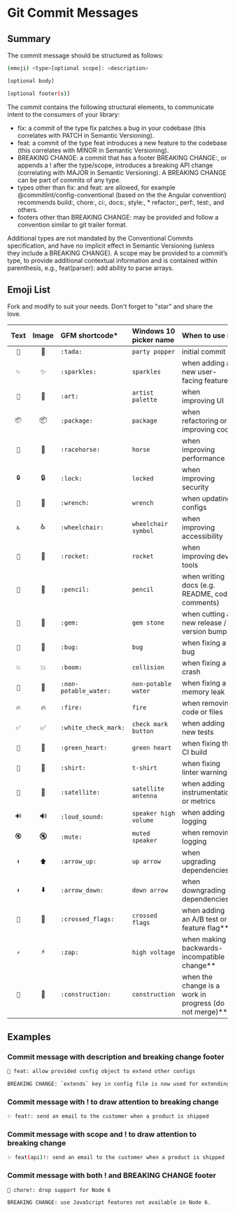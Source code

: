 # Git Commit Messages

## Summary

The commit message should be structured as follows:

```bash
(emoji) <type>[optional scope]: <description>

[optional body]

[optional footer(s)]
```

The commit contains the following structural elements, to communicate intent to the consumers of your library:

* fix: a commit of the type fix patches a bug in your codebase (this correlates with PATCH in Semantic Versioning).
* feat: a commit of the type feat introduces a new feature to the codebase (this correlates with MINOR in Semantic Versioning).
* BREAKING CHANGE: a commit that has a footer BREAKING CHANGE:, or appends a ! after the type/scope, introduces a breaking API change (correlating with MAJOR in Semantic Versioning). A BREAKING CHANGE can be part of commits of any type.
* types other than fix: and feat: are allowed, for example @commitlint/config-conventional (based on the the Angular convention) recommends build:, chore:, ci:, docs:, style:, * refactor:, perf:, test:, and others.
* footers other than BREAKING CHANGE: <description> may be provided and follow a convention similar to git trailer format.
  
Additional types are not mandated by the Conventional Commits specification, and have no implicit effect in Semantic Versioning (unless they include a BREAKING CHANGE). A scope may be provided to a commit’s type, to provide additional contextual information and is contained within parenthesis, e.g., feat(parser): add ability to parse arrays.

## Emoji List

Fork and modify to suit your needs. Don't forget to "star" and share the love.

| Text | Image | GFM shortcode* | Windows 10 picker name | When to use it |
|:--:|:-----:|:--------- |:-------------- |:-------------- |
| `🎉` | :tada: | `:tada:` | `party popper` | initial commit |
| `✨` | :sparkles: | `:sparkles:` | `sparkles` | when adding a new user-facing feature |
| `🎨` | :art: | `:art:` | `artist palette` | when improving UI |
| `📦` | :package: | `:package:` | `package` | when refactoring or improving code |
| `🐎` | :racehorse: | `:racehorse:` | `horse` | when improving performance |
| `🔒` | :lock: | `:lock:` | `locked` | when improving security |
| `🔧` | :wrench: | `:wrench:` | `wrench` | when updating configs |
| `♿` | :wheelchair: | `:wheelchair:` | `wheelchair symbol` |  when improving accessibility |
| `🚀` | :rocket: | `:rocket:` | `rocket` | when improving dev tools |
| `📝` | :pencil: | `:pencil:` | `pencil` | when writing docs (e.g. README, code comments) |
| `💎` | :gem: | `:gem:` | `gem stone` | when cutting a new release / version bump |
| `🐛` | :bug: | `:bug:` | `bug` | when fixing a bug |
| `💥` | :boom: | `:boom:` | `collision` | when fixing a crash |
| `🚱` | :non-potable_water: | `:non-potable_water:` | `non-potable water` | when fixing a memory leak |
| `🔥` | :fire: | `:fire:` | `fire` | when removing code or files |
| `✅` | :white_check_mark: | `:white_check_mark:` | `check mark button` | when adding new tests |
| `💚` | :green_heart: | `:green_heart:` | `green heart` | when fixing the CI build |
| `👕` | :shirt: | `:shirt:` | `t-shirt` | when fixing linter warnings |
| `📡` | :satellite: | `:satellite:` | `satellite antenna` | when adding instrumentation or metrics |
| `🔊` | :loud_sound: | `:loud_sound:` | `speaker high volume` | when adding logging |
| `🔇` | :mute: | `:mute:` | `muted speaker` | when removing logging |
| `⬆` | :arrow_up: | `:arrow_up:` | `up arrow` | when upgrading dependencies |
| `⬇` | :arrow_down: | `:arrow_down:` | `down arrow` | when downgrading dependencies |
| `🎌` | :crossed_flags: | `:crossed_flags:` | `crossed flags` | when adding an A/B test or feature flag** |
| `⚡` | :zap: | `:zap:` | `high voltage` | when making a backwards-incompatible change** |
| `🚧` | :construction: | `:construction:` | `construction` | when the change is a work in progress (do not merge)** |

## Examples

### Commit message with description and breaking change footer

```bash
🔧 feat: allow provided config object to extend other configs

BREAKING CHANGE: `extends` key in config file is now used for extending other config files
```

### Commit message with ! to draw attention to breaking change

```bash
✨ feat!: send an email to the customer when a product is shipped
```

### Commit message with scope and ! to draw attention to breaking change

```bash
✨ feat(api)!: send an email to the customer when a product is shipped
```

### Commit message with both ! and BREAKING CHANGE footer

```bash
💎 chore!: drop support for Node 6

BREAKING CHANGE: use JavaScript features not available in Node 6.
```